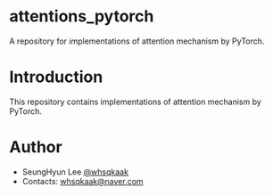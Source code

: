 # attentions_pytorch
A repository for implementations of attention mechanism by PyTorch.

# Introduction
This repository contains implementations of attention mechanism by PyTorch.


# Author
- SeungHyun Lee [@whsqkaak](https://github.com/whsqkaak)
- Contacts: whsqkaak@naver.com
